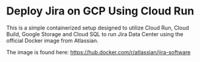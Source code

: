 # Deploy Jira on GCP Using Cloud Run

This is a simple containerized setup designed to utilize Cloud Run, Cloud Build, Google Storage and Cloud SQL to run Jira Data Center using the official Docker image from Atlassian.

The image is found here: <https://hub.docker.com/r/atlassian/jira-software>
